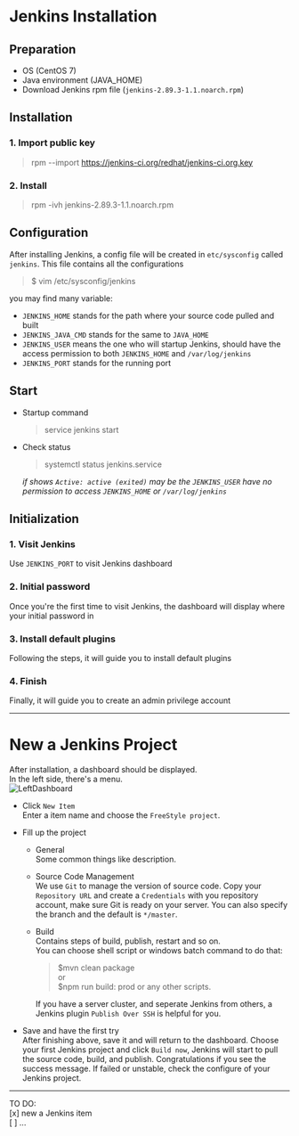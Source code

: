 # Jenkins Installation

## Preparation
- OS (CentOS 7)
- Java environment (JAVA_HOME)
- Download Jenkins rpm file (`jenkins-2.89.3-1.1.noarch.rpm`)

## Installation
### 1. Import public key
> rpm --import https://jenkins-ci.org/redhat/jenkins-ci.org.key

### 2. Install
> rpm -ivh jenkins-2.89.3-1.1.noarch.rpm

## Configuration
After installing Jenkins, a config file will be created in `etc/sysconfig` called `jenkins`. This file contains all the configurations
  > $ vim /etc/sysconfig/jenkins

you may find many variable:
  - `JENKINS_HOME` stands for the path where your source code pulled and built
  - `JENKINS_JAVA_CMD` stands for the same to `JAVA_HOME`
  - `JENKINS_USER` means the one who will startup Jenkins, should have the access permission to both `JENKINS_HOME` and `/var/log/jenkins`
  - `JENKINS_PORT` stands for the running port

## Start
- Startup command
  > service jenkins start
- Check status
  > systemctl status jenkins.service

  *if shows `Active: active (exited)`*
  *may be the `JENKINS_USER` have no permission to access `JENKINS_HOME` or `/var/log/jenkins`*

## Initialization
### 1. Visit Jenkins
Use `JENKINS_PORT` to visit Jenkins dashboard

### 2. Initial password
Once you're the first time to visit Jenkins, the dashboard will display where your initial password in

### 3. Install default plugins
Following the steps, it will guide you to install default plugins

### 4. Finish
Finally, it will guide you to create an admin privilege account

---
# New a Jenkins Project
After installation, a dashboard should be displayed.  
In the left side, there's a menu.  
![LeftDashboard](https://github.com/TerenceWtc/documents/blob/master/Jenkins/LeftDashboard.png)

- Click `New Item`  
  Enter a item name and choose the `FreeStyle project`.
- Fill up the project
  - General  
  Some common things like description.
  - Source Code Management  
  We use `Git` to manage the version of source code.
  Copy your `Repository URL` and create a `Credentials` with you repository account, make sure Git is ready on your server.
  You can also specify the branch and the default is `*/master`.
  - Build  
  Contains steps of build, publish, restart and so on.  
  You can choose shell script or windows batch command to do that:
    > $mvn clean package  
    or  
    > $npm run build: prod
    or any other scripts.  
  
    If you have a server cluster, and seperate Jenkins from others, a Jenkins plugin `Publish Over SSH` is helpful for you.

- Save and have the first try  
  After finishing above, save it and will return to the dashboard.
  Choose your first Jenkins project and click `Build now`, Jenkins will start to pull the source code, build, and publish.
  Congratulations if you see the success message. If failed or unstable, check the configure of your Jenkins project.

---
  



TO DO:  
[x] new a Jenkins item  
[ ] ...